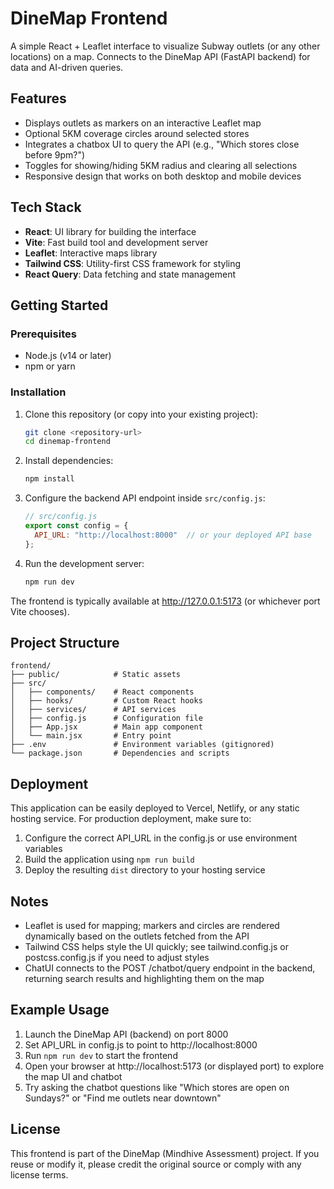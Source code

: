 # DineMap Frontend

A simple React + Leaflet interface to visualize Subway outlets (or any other locations) on a map. Connects to the DineMap API (FastAPI backend) for data and AI-driven queries.

## Features
- Displays outlets as markers on an interactive Leaflet map
- Optional 5KM coverage circles around selected stores
- Integrates a chatbox UI to query the API (e.g., "Which stores close before 9pm?")
- Toggles for showing/hiding 5KM radius and clearing all selections
- Responsive design that works on both desktop and mobile devices

## Tech Stack
- **React**: UI library for building the interface
- **Vite**: Fast build tool and development server
- **Leaflet**: Interactive maps library
- **Tailwind CSS**: Utility-first CSS framework for styling
- **React Query**: Data fetching and state management

## Getting Started

### Prerequisites
- Node.js (v14 or later)
- npm or yarn

### Installation
1. Clone this repository (or copy into your existing project):
   ```bash
   git clone <repository-url>
   cd dinemap-frontend
   ```

2. Install dependencies:
   ```bash
   npm install
   ```

3. Configure the backend API endpoint inside `src/config.js`:
   ```js
   // src/config.js
   export const config = {
     API_URL: "http://localhost:8000"  // or your deployed API base
   };
   ```

4. Run the development server:
   ```bash
   npm run dev
   ```
   
The frontend is typically available at http://127.0.0.1:5173 (or whichever port Vite chooses).

## Project Structure
```
frontend/
├── public/            # Static assets
├── src/
│   ├── components/    # React components
│   ├── hooks/         # Custom React hooks
│   ├── services/      # API services
│   ├── config.js      # Configuration file
│   ├── App.jsx        # Main app component
│   └── main.jsx       # Entry point
├── .env               # Environment variables (gitignored)
└── package.json       # Dependencies and scripts
```

## Deployment
This application can be easily deployed to Vercel, Netlify, or any static hosting service. For production deployment, make sure to:

1. Configure the correct API_URL in the config.js or use environment variables
2. Build the application using `npm run build`
3. Deploy the resulting `dist` directory to your hosting service

## Notes
- Leaflet is used for mapping; markers and circles are rendered dynamically based on the outlets fetched from the API
- Tailwind CSS helps style the UI quickly; see tailwind.config.js or postcss.config.js if you need to adjust styles
- ChatUI connects to the POST /chatbot/query endpoint in the backend, returning search results and highlighting them on the map

## Example Usage
1. Launch the DineMap API (backend) on port 8000
2. Set API_URL in config.js to point to http://localhost:8000
3. Run `npm run dev` to start the frontend
4. Open your browser at http://localhost:5173 (or displayed port) to explore the map UI and chatbot
5. Try asking the chatbot questions like "Which stores are open on Sundays?" or "Find me outlets near downtown"

## License
This frontend is part of the DineMap (Mindhive Assessment) project. If you reuse or modify it, please credit the original source or comply with any license terms.